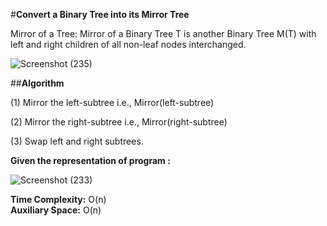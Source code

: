 #**Convert a Binary Tree into its Mirror Tree**

Mirror of a Tree: Mirror of a Binary Tree T is another Binary Tree M(T) with left and right children of all non-leaf nodes interchanged. 

![Screenshot (235)](https://user-images.githubusercontent.com/81473660/157376212-b8ea84cc-0778-4968-bb22-9b1f54a5ea34.png)



##**Algorithm**

(1) Mirror the left-subtree    i.e., Mirror(left-subtree)

(2) Mirror the right-subtree  i.e., Mirror(right-subtree)

(3)  Swap left and right subtrees.


**Given the representation of program :** 

![Screenshot (233)](https://user-images.githubusercontent.com/81473660/157375594-cc2fbb46-6ee3-4136-a88a-fc4195f0ad76.png)


**Time Complexity:** O(n)  
**Auxiliary Space:** O(n)
